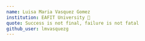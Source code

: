 ```yaml
---
name: Luisa Maria Vasquez Gomez
institution: EAFIT University 🚩 
quote: Success is not final, failure is not fatal
github_user: lmvasquezg
---
```

